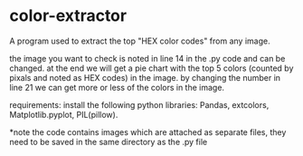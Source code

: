 # color-extractor
A program used to extract the top "HEX color codes" from any image.

the image you want to check is noted in line 14 in the .py code and can be changed. 
at the end we will get a pie chart with the top 5 colors (counted by pixals and noted as HEX codes) in the image.
by changing the number in line 21 we can get more or less of the colors in the image.

requirements: install the following python libraries: Pandas, extcolors, Matplotlib.pyplot, PIL(pillow).

*note the code contains images which are attached as separate files, they need to be saved in the same directory as the .py file
